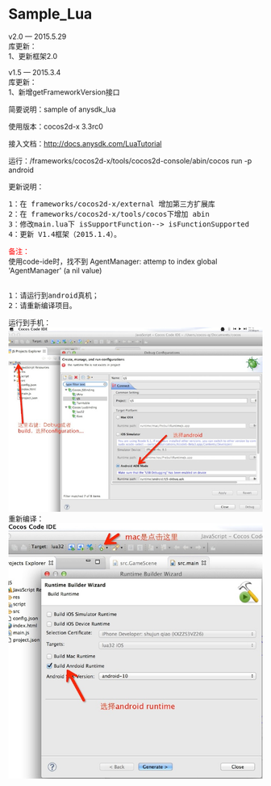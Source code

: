 Sample_Lua
==========
v2.0	— 2015.5.29  
库更新：  
1、更新框架2.0 

v1.5	— 2015.3.4  
库更新：  
1、新增getFrameworkVersion接口  

简要说明：sample of anysdk_lua

使用版本：cocos2d-x 3.3rc0

接入文档：http://docs.anysdk.com/LuaTutorial

运行：/frameworks/cocos2d-x/tools/cocos2d-console/abin/cocos run -p android

更新说明：  
<pre>1：在 frameworks/cocos2d-x/external 增加第三方扩展库   
2：在 frameworks/cocos2d-x/tools/cocos下增加 abin  
3：修改main.lua下 isSupportFunction--> isFunctionSupported  
4：更新 V1.4框架（2015.1.4）。  
</pre>  
<font color="red">备注：</font>  
使用code-ide时，找不到 AgentManager: attemp to index global 'AgentManager' (a nil value)  
<pre>  
1：请运行到android真机；  
2：请重新编译项目。  
</pre>  
运行到手机：  
<img src="md_img/run_phone.jpg">  
重新编译：  
<img src="md_img/re_build.jpg">
